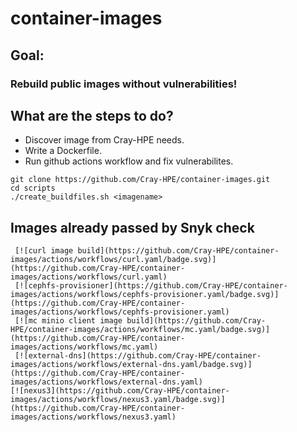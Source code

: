 # container-images

## Goal:
### Rebuild public images without vulnerabilities!

## What are the steps to do?

* Discover image from Cray-HPE needs.
* Write a Dockerfile.
* Run github actions workflow and fix vulnerabilites.

```
git clone https://github.com/Cray-HPE/container-images.git
cd scripts
./create_buildfiles.sh <imagename>
```

## Images already passed by Snyk check

```
 [![curl image build](https://github.com/Cray-HPE/container-images/actions/workflows/curl.yaml/badge.svg)](https://github.com/Cray-HPE/container-images/actions/workflows/curl.yaml)
 [![cephfs-provisioner](https://github.com/Cray-HPE/container-images/actions/workflows/cephfs-provisioner.yaml/badge.svg)](https://github.com/Cray-HPE/container-images/actions/workflows/cephfs-provisioner.yaml)
 [![mc minio client image build](https://github.com/Cray-HPE/container-images/actions/workflows/mc.yaml/badge.svg)](https://github.com/Cray-HPE/container-images/actions/workflows/mc.yaml)
 [![external-dns](https://github.com/Cray-HPE/container-images/actions/workflows/external-dns.yaml/badge.svg)](https://github.com/Cray-HPE/container-images/actions/workflows/external-dns.yaml)
[![nexus3](https://github.com/Cray-HPE/container-images/actions/workflows/nexus3.yaml/badge.svg)](https://github.com/Cray-HPE/container-images/actions/workflows/nexus3.yaml) 
```
